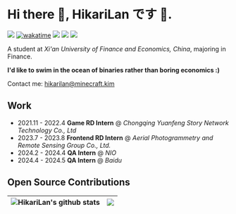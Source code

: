 # Hi there 👋, **HikariLan です 🥰.**

<a title="github" target="_blank" href="https://github.com/shaokeyibb"><img src="https://img.shields.io/badge/dynamic/json?label=GitHub&suffix=%20followers&query=%24.data.totalSubs&url=https%3A%2F%2Fapi.spencerwoo.com%2Fsubstats%2F%3Fsource%3Dgithub%26queryKey%3Dshaokeyibb&labelColor=282c34&color=353940&logo=github&longCache=true" ></a>
[![wakatime](https://wakatime.com/badge/user/5a5de914-78eb-4113-a3d6-19a2ee2146a1.svg)](https://wakatime.com/@5a5de914-78eb-4113-a3d6-19a2ee2146a1)
[<img src="https://img.shields.io/badge/HikariLan's%20Homepage-purple"/>](https://www.minecraft.kim)
[<img src="https://img.shields.io/badge/HikariLan's%20Blog-purple"/>](https://my.minecraft.kim)
[<img src="https://img.shields.io/badge/HikariLan's%20Resume-purple"/>](https://cv.minecraft.kim)

A student at *Xi'an University of Finance and Economics, China*, majoring in Finance. 

**I'd like to swim in the ocean of binaries rather than boring economics :)** 

Contact me: <a href=＂mailto:hikarilan@minecraft.kim＂>hikarilan@minecraft.kim</a>

## Work
- 2021.11 - 2022.4 **Game RD Intern** @ *Chongqing Yuanfeng Story Network Technology Co., Ltd*
- 2023.7 - 2023.8 **Frontend RD Intern** @ *Aerial Photogrammetry and Remote Sensing Group Co., Ltd.*
- 2024.2 - 2024.4 **QA Intern** @ *NIO*
- 2024.4 - 2024.5 **QA Intern** @ *Baidu*

## Open Source Contributions

|<img align="center" src="https://github-readme-stats.vercel.app/api?username=shaokeyibb&count_private=true&show_icons=true&include_all_commits=true&title_color=359697&icon_color=359697&hide_border=true&theme=transparent" alt="HikariLan's github stats" /> | <img align="center" src="https://github-readme-stats.vercel.app/api/top-langs/?username=shaokeyibb&layout=compact&title_color=359697&icon_color=359697&hide_border=true&theme=transparent&langs_count=8" />
| ------------- | ------------- |
